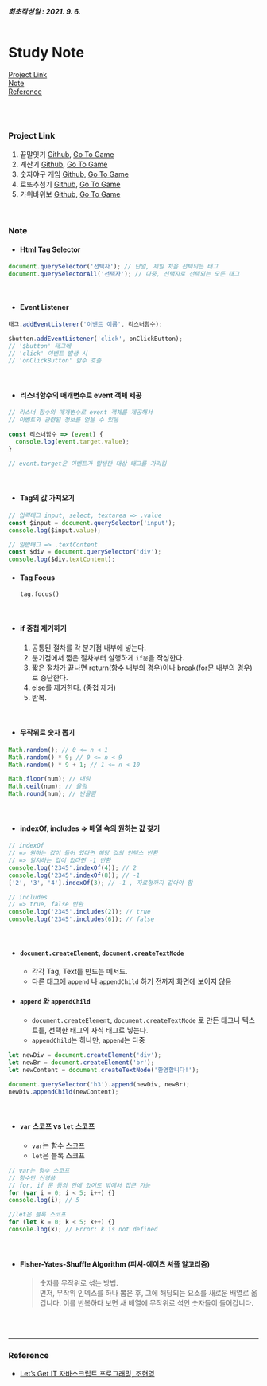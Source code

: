 ##### 최초작성일 : 2021. 9. 6.<br><br>

# Study Note

[Project Link](#project-link)  
[Note](#note)  
[Reference](#reference)

<br><br>

### Project Link

1. 끝말잇기 [Github](https://github.com/mansaout/word-relay), [Go To Game](https://mansaout.github.io/word-relay/)
2. 계산기 [Github](https://github.com/mansaout/calculator), [Go To Game](https://mansaout.github.io/calculator/)
3. 숫자야구 게임 [Github](https://github.com/mansaout/number-baseball), [Go To Game](https://mansaout.github.io/number-baseball/)
4. 로또추첨기 [Github](https://github.com/mansaout/lotto), [Go To Game](https://mansaout.github.io/lotto/)
5. 가위바위보 [Github](https://github.com/mansaout/scissors-rock-spaper), [Go To Game](https://mansaout.github.io/scissors-rock-spaper/)

<br>

### Note

- #### Html Tag Selector

```js
document.querySelector('선택자'); // 단일, 제일 처음 선택되는 태그
document.querySelectorAll('선택자'); // 다중, 선택자로 선택되는 모든 태그
```

<br>

- #### Event Listener

```js
태그.addEventListener('이벤트 이름', 리스너함수);

$button.addEventListener('click', onClickButton);
// '$button' 태그에
// 'click' 이벤트 발생 시
// 'onClickButton' 함수 호출
```

<br>

- #### 리스너함수의 매개변수로 event 객체 제공

```js
// 리스너 함수의 매개변수로 event 객체를 제공해서
// 이벤트와 관련된 정보를 얻을 수 있음

const 리스너함수 => (event) {
  console.log(event.target.value);
}

// event.target은 이벤트가 발생한 대상 태그를 가리킴
```

<br>

- #### Tag의 값 가져오기

```js
// 입력태그 input, select, textarea => .value
const $input = document.querySelector('input');
console.log($input.value);

// 일반태그 => .textContent
const $div = document.querySelector('div');
console.log($div.textContent);
```

- #### Tag Focus
  `tag.focus()`

<br>

- #### if 중첩 제거하기
  1. 공통된 절차를 각 분기점 내부에 넣는다.
  2. 분기점에서 짧은 절차부터 실행하게 `if문`을 작성한다.
  3. 짧은 절차가 끝나면 return(함수 내부의 경우)이나 break(for문 내부의 경우)로 중단한다.
  4. else를 제거한다. (중첩 제거)
  5. 반복.

<br>

- #### 무작위로 숫자 뽑기

```js
Math.random(); // 0 <= n < 1
Math.random() * 9; // 0 <= n < 9
Math.random() * 9 + 1; // 1 <= n < 10

Math.floor(num); // 내림
Math.ceil(num); // 올림
Math.round(num); // 반올림
```

<br>

- #### indexOf, includes => 배열 속의 원하는 값 찾기

```js
// indexOf
// => 원하는 값이 들어 있다면 해당 값의 인덱스 반환
// => 일치하는 값이 없다면 -1 반환
console.log('2345'.indexOf(4)); // 2
console.log('2345'.indexOf(8)); // -1
['2', '3', '4'].indexOf(3); // -1 , 자료형까지 같아야 함

// includes
// => true, false 반환
console.log('2345'.includes(2)); // true
console.log('2345'.includes(6)); // false
```

<br>

- #### `document.createElement`, `document.createTextNode`

  - 각각 Tag, Text를 만드는 메서드.
  - 다른 태그에 `append` 나 `appendChild` 하기 전까지 화면에 보이지 않음

- #### `append` 와 `appendChild`
  - `document.createElement`, `document.createTextNode` 로 만든 태그나 텍스트를, 선택한 태그의 자식 태그로 넣는다.
  - `appendChild`는 하나만, `append`는 다중

```js
let newDiv = document.createElement('div');
let newBr = document.createElement('br');
let newContent = document.createTextNode('환영합니다!');

document.querySelector('h3').append(newDiv, newBr);
newDiv.appendChild(newContent);
```

<br>

- #### `var` 스코프 vs `let` 스코프
  - `var`는 함수 스코프
  - `let`은 블록 스코프

```js
// var는 함수 스코프
// 함수만 신경씀
// for, if 문 등의 안에 있어도 밖에서 접근 가능
for (var i = 0; i < 5; i++) {}
console.log(i); // 5

//let은 블록 스코프
for (let k = 0; k < 5; k++) {}
console.log(k); // Error: k is not defined
```

<br>

- #### Fisher-Yates-Shuffle Algorithm (피셔-예이츠 셔플 알고리즘)
  > 숫자를 무작위로 섞는 방법.  
  > 먼저, 무작위 인덱스를 하나 뽑은 후, 그에 해당되는 요소를 새로운 배열로 옮깁니다. 이를 반복하다 보면 새 배열에 무작위로 섞인 숫자들이 들어갑니다.

<br><br>

---

### **Reference**

- [Let’s Get IT 자바스크립트 프로그래밍, 조현영](http://www.kyobobook.co.kr/product/detailViewKor.laf?ejkGb=KOR&mallGb=KOR&barcode=9791165215873&orderClick=LAG&Kc=)

<br><br>
